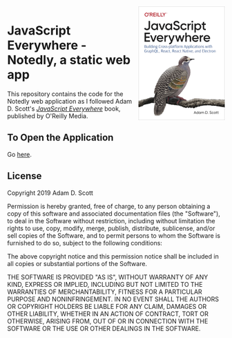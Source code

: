 <img src="cover.png" width="200" align="right" />

# JavaScript Everywhere - Notedly, a static web app

This repository contains the code for the Notedly web application as I followed Adam D. Scott's [_JavaScript Everywhere_](https://www.jseverywhere.io/) book, published by O'Reilly Media.


## To Open the Application

Go [here](https://distracted-wright-660469.netlify.app).



## License

Copyright 2019 Adam D. Scott

Permission is hereby granted, free of charge, to any person obtaining a copy of this software and associated documentation files (the "Software"), to deal in the Software without restriction, including without limitation the rights to use, copy, modify, merge, publish, distribute, sublicense, and/or sell copies of the Software, and to permit persons to whom the Software is furnished to do so, subject to the following conditions:

The above copyright notice and this permission notice shall be included in all copies or substantial portions of the Software.

THE SOFTWARE IS PROVIDED "AS IS", WITHOUT WARRANTY OF ANY KIND, EXPRESS OR IMPLIED, INCLUDING BUT NOT LIMITED TO THE WARRANTIES OF MERCHANTABILITY, FITNESS FOR A PARTICULAR PURPOSE AND NONINFRINGEMENT. IN NO EVENT SHALL THE AUTHORS OR COPYRIGHT HOLDERS BE LIABLE FOR ANY CLAIM, DAMAGES OR OTHER LIABILITY, WHETHER IN AN ACTION OF CONTRACT, TORT OR OTHERWISE, ARISING FROM, OUT OF OR IN CONNECTION WITH THE SOFTWARE OR THE USE OR OTHER DEALINGS IN THE SOFTWARE.
